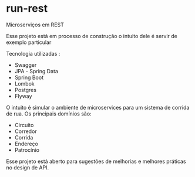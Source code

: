 # run-rest
Microserviços em REST

Esse projeto está em processo de construção o intuito dele é servir de exemplo particular 

Tecnologia utilizadas :
- Swagger
- JPA - Spring Data
- Spring Boot
- Lombok
- Postgres
- Flyway


O intuito é simular o ambiente de microservices para um sistema de corrida de rua.
Os principais domínios são:
- Circuito
- Corredor
- Corrida
- Endereço
- Patrocínio

Esse projeto está aberto para sugestões de melhorias e melhores práticas no design de API.
